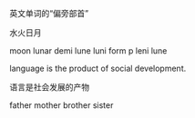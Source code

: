 
英文单词的“偏旁部首”

水火日月

moon
lunar
demi lune
luni form
p leni lune

language is the product of social development. 

语言是社会发展的产物


father
mother
brother
sister
